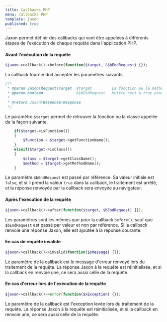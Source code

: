 ```yaml
---
title: Callbacks PHP
menu: Callbacks PHP
template: jaxon
published: true
---
```


Jaxon permet définir des callbacks qui vont être appelées à différents étapes de l'exécution de chaque requête dans l'application PHP.

#### Avant l'exécution de la requête

```php
$jaxon->callback()->before(function($target, &$bEndRequest) {});
```

La callback fournie doit accepter les paramètres suivants.

```php
/**
 * @param Jaxon\Request\Target  $target         La fonction ou la méthode de classe à appeler.
 * @param boolean               &$bEndRequest   Mettre ceci à true pour interrompre la requête.
 *
 * @return Jaxon\Response\Response
 */
```

Le paramètre `$target` permet de retrouver la fonction ou la classe appelée de la façon suivante.

```php
    if($target->isFunction())
    {
        $function = $target->getFunctionName();
    }
    elseif($target->isClass())
    {
        $class = $target->getClassName();
        $method = $target->getMethodName();
    }
```

Le paramètre `$bEndRequest` est passé par référence. Sa valeur initiale est `false`, et si il prend la valeur `true` dans la callback, le traitement est arrêté, et la réponse renvoyée par la callback sera envoyée au navigateur.

#### Après l'exécution de la requête

```php
$jaxon->callback()->after(function($target, $bEndRequest) {});
```

Les paramètres sont les mêmes que pour la callback `before()`, sauf que `$bEndRequest` est passé par valeur et non par référence.
Si la callback renvoie une réponse Jaxon, elle est ajoutée à la réponse courante.

#### En cas de requête invalide

```php
$jaxon->callback()->invalid(function($sMessage) {});
```

Le paramètre de la callback est le message d'erreur renvoyé lors du traitement de la requête.
La réponse Jaxon à la requête est réinitialisée, et si la callback en renvoie une, ce sera aussi celle de la requête.

#### En cas d'erreur lors de l'exécution de la requête

```php
$jaxon->callback()->error(function($xException) {});
```

Le paramètre de la callback est l'exception levée lors du traitement de la requête.
La réponse Jaxon à la requête est réinitialisée, et si la callback en renvoie une, ce sera aussi celle de la requête.
